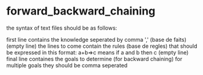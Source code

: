 # forward_backward_chaining

the syntax of text files should be as follows:

first line contains the knowledge seperated by comma ',' (base de faits)
(empty line)
the lines to come contain the rules (base de regles) that should be expressed in this format:
a+b=>c means if a and b then c
(empty line)
final line containes the goals to determine (for backward chaining) for multiple goals they should be comma seperated

